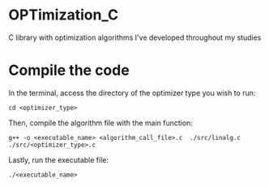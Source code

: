 # OPTimization_C
C library with optimization algorithms I've developed throughout my studies

# Compile the code
In the terminal, access the directory of the optimizer type you wish to run:
```
cd <optimizer_type>
```

Then, compile the algorithm file with the main function:
```
g++ -o <executable_name> <algorithm_call_file>.c  ./src/linalg.c ./src/<optimizer_type>.c
```

Lastly, run the executable file:
```
./<executable_name>
```